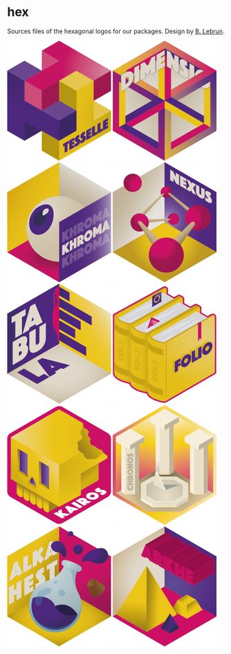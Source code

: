 # hex

<!-- badges: start -->
<!-- badges: end -->

Sources files of the hexagonal logos for our packages. Design by [B. Lebrun](https://github.com/blebrun).

![tesselle](https://raw.githubusercontent.com/tesselle/hex/master/png/tesselle%40240px.png)
![dimensio](https://raw.githubusercontent.com/tesselle/hex/master/png/dimensio%40240px.png)
![khroma](https://raw.githubusercontent.com/tesselle/hex/master/png/khroma%40240px.png)
![nexus](https://raw.githubusercontent.com/tesselle/hex/master/png/nexus%40240px.png)
![tabula](https://raw.githubusercontent.com/tesselle/hex/master/png/tabula%40240px.png)
![folio](https://raw.githubusercontent.com/tesselle/hex/master/png/folio%40240px.png)
![kairos](https://raw.githubusercontent.com/tesselle/hex/master/png/kairos%40240px.png)
![chronos](https://raw.githubusercontent.com/tesselle/hex/master/png/chronos%40240px.png)
![alkahest](https://raw.githubusercontent.com/tesselle/hex/master/png/alkahest%40240px.png)
![arkhe](https://raw.githubusercontent.com/tesselle/hex/master/png/arkhe%40240px.png)


